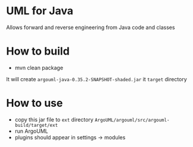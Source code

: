 # UML for Java

Allows forward and reverse engineering from Java code and classes

# How to build

- mvn clean package

It will create `argouml-java-0.35.2-SNAPSHOT-shaded.jar` it `target` directory

# How to use

- copy this jar file to `ext` directory `ArgoUML/argouml/src/argouml-build/target/ext`
- run ArgoUML
- plugins should appear in settings -> modules